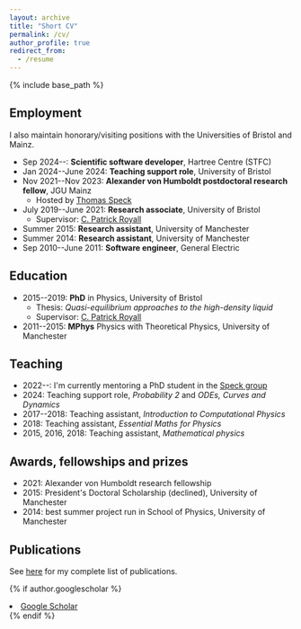 ```yaml
---
layout: archive
title: "Short CV"
permalink: /cv/
author_profile: true
redirect_from:
  - /resume
---
```


{% include base_path %}

## Employment

I also maintain honorary/visiting positions with the Universities of Bristol and Mainz.

* Sep 2024--: **Scientific software developer**, Hartree Centre (STFC)
* Jan 2024--June 2024: **Teaching support role**, University of Bristol
* Nov 2021--Nov 2023: **Alexander von Humboldt postdoctoral research fellow**, JGU Mainz
  * Hosted by [Thomas Speck](https://www.itp4.uni-stuttgart.de/institute/team/Speck/)
* July 2019--June 2021: **Research associate**, University of Bristol
  * Supervisor: [C. Patrick Royall](padrus.com)
* Summer 2015: **Research assistant**, University of Manchester
* Summer 2014: **Research assistant**, University of Manchester
* Sep 2010--June 2011: **Software engineer**, General Electric

## Education

* 2015--2019: **PhD** in Physics, University of Bristol
  * Thesis: *Quasi-equilibrium approaches to the high-density liquid*
  * Supervisor: [C. Patrick Royall](padrus.com)
* 2011--2015: **MPhys** Physics with Theoretical Physics, University of Manchester

## Teaching

* 2022--: I'm currently mentoring a PhD student in the [Speck group](https://www.itp4.uni-stuttgart.de/institute/team/Speck/)
* 2024: Teaching support role, *Probability 2* and *ODEs, Curves and Dynamics*
* 2017--2018: Teaching assistant, *Introduction to Computational Physics*
  <!-- * 3 weekly contact hours on average throughout academic year. Approximately 120 undergraduates spread across 3 classes. -->
* 2018: Teaching assistant, *Essential Maths for Physics*
  <!-- * Weekly tutorials for 12 undergraduates for one term. Each week involved 1 hour of contact time and 3 preparation hours including marking. -->
* 2015, 2016, 2018: Teaching assistant, *Mathematical physics*
  <!-- * 3 weekly contact hours for one term. Approximately 120 students spread across 3 classes. -->



## Awards, fellowships and prizes

* 2021: Alexander von Humboldt research fellowship
* 2015: President's Doctoral Scholarship (declined), University of Manchester
* 2014: best summer project run in School of Physics, University of Manchester

## Publications

See [here](/publications/) for my complete list of publications.

{% if author.googlescholar %}
  <li><a href="{{ author.googlescholar }}"><i class="ai ai-google-scholar icon-pad-right"></i>Google Scholar</a></li>
{% endif %}

<!-- Skills
======
* Skill 1
* Skill 2
  * Sub-skill 2.1
  * Sub-skill 2.2
  * Sub-skill 2.3
* Skill 3 -->

<!-- Talks
======
  <ul>{% for post in site.talks reversed %}
    {% include archive-single-talk-cv.html  %}
  {% endfor %}</ul>
  
Teaching
======
  <ul>{% for post in site.teaching reversed %}
    {% include archive-single-cv.html %}
  {% endfor %}</ul>
  
Service and leadership
======
* Currently signed in to 43 different slack teams -->
